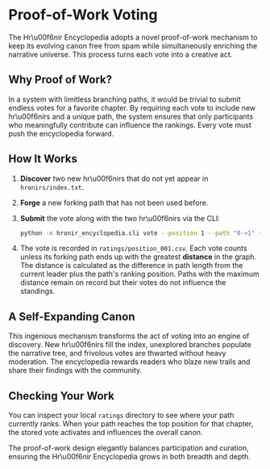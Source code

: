 # Proof-of-Work Voting

The Hr\u00f6nir Encyclopedia adopts a novel proof-of-work mechanism to keep its evolving canon free from spam while simultaneously enriching the narrative universe. This process turns each vote into a creative act.

## Why Proof of Work?

In a system with limitless branching paths, it would be trivial to submit endless votes for a favorite chapter. By requiring each vote to include new hr\u00f6nirs and a unique path, the system ensures that only participants who meaningfully contribute can influence the rankings. Every vote must push the encyclopedia forward.

## How It Works

1. **Discover** two new hr\u00f6nirs that do not yet appear in `hronirs/index.txt`.
2. **Forge** a new forking path that has not been used before.
3. **Submit** the vote along with the two hr\u00f6nirs via the CLI:

   ```bash
   python -m hronir_encyclopedia.cli vote --position 1 --path "0->1" --hronirs a b
   ```
4. The vote is recorded in `ratings/position_001.csv`. Each vote counts unless its forking path ends up with the greatest **distance** in the graph. The distance is calculated as the difference in path length from the current leader plus the path's ranking position. Paths with the maximum distance remain on record but their votes do not influence the standings.

## A Self-Expanding Canon

This ingenious mechanism transforms the act of voting into an engine of discovery. New hr\u00f6nirs fill the index, unexplored branches populate the narrative tree, and frivolous votes are thwarted without heavy moderation. The encyclopedia rewards readers who blaze new trails and share their findings with the community.

## Checking Your Work

You can inspect your local `ratings` directory to see where your path currently ranks. When your path reaches the top position for that chapter, the stored vote activates and influences the overall canon.

The proof-of-work design elegantly balances participation and curation, ensuring the Hr\u00f6nir Encyclopedia grows in both breadth and depth.
